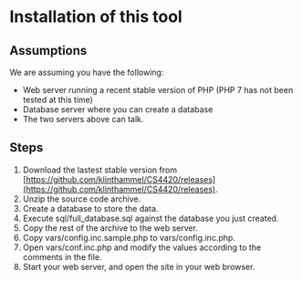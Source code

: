Installation of this tool
=========================

Assumptions
-----------
We are assuming you have the following:
- Web server running a recent stable version of PHP (PHP 7 has not been tested at this time)
- Database server where you can create a database
- The two servers above can talk.

Steps
-----
1. Download the lastest stable version from [https://github.com/klinthammel/CS4420/releases](https://github.com/klinthammel/CS4420/releases).
2. Unzip the source code archive.
3. Create a database to store the data.
4. Execute sql/full_database.sql against the database you just created.
5. Copy the rest of the archive to the web server.
6. Copy vars/config.inc.sample.php to vars/config.inc.php.
7. Open vars/conf.inc.php and modify the values according to the comments in the file.
8. Start your web server, and open the site in your web browser.
